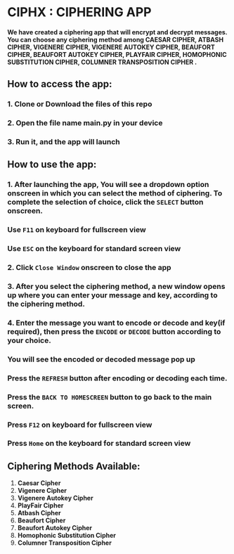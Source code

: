 
# CIPHX : CIPHERING APP
#### We have created a ciphering app that will encrypt and decrypt messages. You can choose any ciphering method among CAESAR CIPHER, ATBASH CIPHER, VIGENERE CIPHER, VIGENERE AUTOKEY CIPHER, BEAUFORT CIPHER, BEAUFORT AUTOKEY CIPHER, PLAYFAIR CIPHER, HOMOPHONIC SUBSTITUTION CIPHER, COLUMNER TRANSPOSITION CIPHER .

##  How to access the app:

### 1. Clone or Download the files of this repo
### 2. Open the file name main.py in your device
### 3. Run it, and the app will launch

## How to use the app:

### 1. After launching the app, You will see a dropdown option onscreen in which you can select the method of ciphering. To complete the selection of choice, click the `SELECT` button onscreen.

### Use `F11` on keyboard for fullscreen view
### Use `ESC` on the keyboard for standard screen view

### 2. Click `Close Window` onscreen to close the app

### 3. After you select the ciphering method, a new window opens up where you can enter your message and key, according to the ciphering method.

### 4. Enter the message you want to encode or decode and key(if required), then press the `ENCODE` or `DECODE` button according to your choice.
### You will see the encoded or decoded message pop up

###  Press the `REFRESH` button after encoding or decoding each time.
###  Press the `BACK TO HOMESCREEN` button to go back to the main screen.
###  Press `F12` on keyboard for fullscreen view
###  Press `Home` on the keyboard for standard screen view 

## Ciphering Methods Available:

1. **Caesar Cipher**
2. **Vigenere Cipher**
3. **Vigenere Autokey Cipher**
4. **PlayFair Cipher**
5. **Atbash Cipher**
6. **Beaufort Cipher**
7. **Beaufort Autokey Cipher**
8. **Homophonic Substitution Cipher**
9. **Columner Transposition Cipher**



